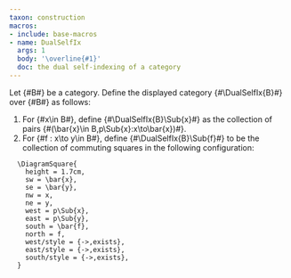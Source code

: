 ```yaml
---
taxon: construction
macros:
- include: base-macros
- name: DualSelfIx
  args: 1
  body: '\overline{#1}'
  doc: the dual self-indexing of a category
---
```


Let {#B#} be a category. Define the displayed category {#\DualSelfIx{B}#} over {#B#} as follows:

1. For {#x\in B#}, define {#\DualSelfIx{B}\Sub{x}#} as the collection of pairs {#(\bar{x}\in B,p\Sub{x}:x\to\bar{x})#}.
2. For {#f : x\to y\in B#}, define {#\DualSelfIx{B}\Sub{f}#} to be the collection of commuting squares in the following configuration:

  ```render-latex
    \DiagramSquare{
      height = 1.7cm,
      sw = \bar{x},
      se = \bar{y},
      nw = x,
      ne = y,
      west = p\Sub{x},
      east = p\Sub{y},
      south = \bar{f},
      north = f,
      west/style = {->,exists},
      east/style = {->,exists},
      south/style = {->,exists},
    }
  ```
